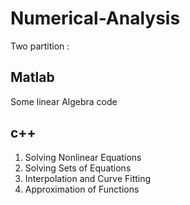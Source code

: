 # Numerical-Analysis
Two partition : 

## Matlab
Some linear Algebra code

## c++
1. Solving Nonlinear Equations
2. Solving Sets of Equations
3. Interpolation and Curve Fitting
4. Approximation of Functions
